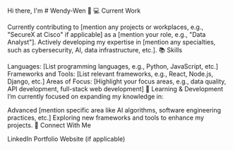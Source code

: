 Hi there, I'm # Wendy-Wen 👋
💻 Current Work

Currently contributing to [mention any projects or workplaces, e.g., "SecureX at Cisco" if applicable] as a [mention your role, e.g., "Data Analyst"].
Actively developing my expertise in [mention any specialties, such as cybersecurity, AI, data infrastructure, etc.].
📚 Skills

Languages: [List programming languages, e.g., Python, JavaScript, etc.]
Frameworks and Tools: [List relevant frameworks, e.g., React, Node.js, Django, etc.]
Areas of Focus: [Highlight your focus areas, e.g., data quality, API development, full-stack web development]
🌱 Learning & Development
I’m currently focused on expanding my knowledge in:

Advanced [mention specific area like AI algorithms, software engineering practices, etc.]
Exploring new frameworks and tools to enhance my projects.
👥 Connect With Me

LinkedIn
Portfolio Website (if applicable)
